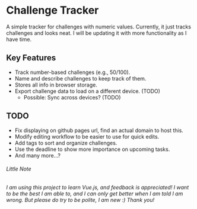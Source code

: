 # Challenge Tracker
A simple tracker for challenges with numeric values.
Currently, it just tracks challenges and looks neat. I will be updating it with more functionality as I have time.

## Key Features
- Track number-based challenges (e.g., 50/100).
- Name and describe challenges to keep track of them.
- Stores all info in browser storage.
- Export challenge data to load on a different device. (TODO)
  - Possible: Sync across devices? (TODO)

## TODO
- Fix displaying on github pages url, find an actual domain to host this.
- Modify editing workflow to be easier to use for quick edits.
- Add tags to sort and organize challenges.
- Use the deadline to show more importance on upcoming tasks.
- And many more...?

###### Little Note
###### I am using this project to learn Vue.js, and feedback is appreciated! I want to be the best I am able to, and I can only get better when I am told I am wrong. But please do try to be polite, I am new :) Thank you!
